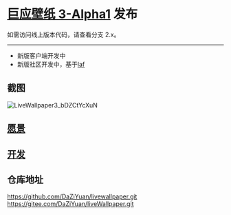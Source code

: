 # [巨应壁纸 3-Alpha1](https://github.com/DaZiYuan/livewallpaper/releases) 发布 

如需访问线上版本代码，请查看分支 2.x。

---

- 新版客户端开发中
- 新版社区开发中，基于[laf](https://laf.run/signup?code=y0pRFfG)  

## 截图  

![LiveWallpaper3_bDZCtYcXuN](https://github.com/DaZiYuan/livewallpaper/assets/80653/85829a3b-9002-4d73-9474-5d22e3effbee) 

## [愿景](./docs/0.愿景.md)

## [开发](./docs/1.开发.md)

## 仓库地址

<https://github.com/DaZiYuan/livewallpaper.git>  
<https://gitee.com/DaZiYuan/liveWallpaper.git>  


